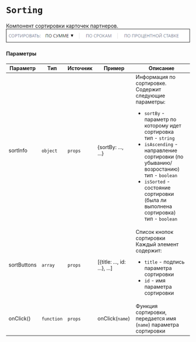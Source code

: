# `Sorting`
Компонент сортировки карточек партнеров.<br/>
![Sorting](images/1.png)

#### Параметры
|Параметр|Тип|Источник|Пример|Описание|
|---|---|---|---|---|
|sortInfo|`object`|`props`|{sortBy: ..., ...}|Информация по сортировке.<br/>Содержит следующие параметры:<br/><ul><li>`sortBy` - параметр по которому идет сортировка<br/>тип - `string`</li><li>`isAscending` - направление сортировки (по убыванию/возростанию)<br/>тип - `boolean`</li><li>`isSorted` - состояние сортировки (была ли выполнена сортировка)<br/>тип - `boolean`</li></ul>|
|sortButtons|`array`|`props`|[{title: ..., id: ...}, ...]|Список кнопок сортировки<br/>Каждый элемент содержит:<br/><ul><li>`title` - подпись параметра сортировки</li><li>`id` - имя параметра сортировки</li></ul>|
|onClick()|`function`|`props`|onClick(`name`)|Функция сортировки, передается имя (`name`) параметра сортировки|

